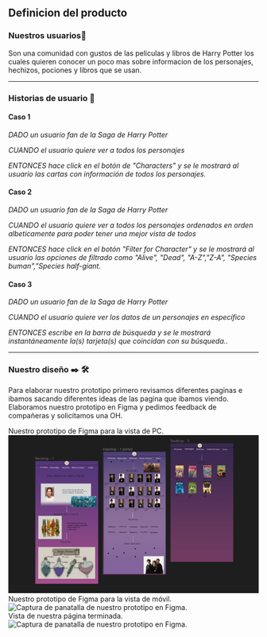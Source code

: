 ## Definicion del producto

### Nuestros usuarios🚀

Son una comunidad con gustos de las peliculas y libros de Harry Potter los cuales quieren conocer un poco mas sobre informacion de los personajes, hechizos, pociones y libros que se usan.
***
### Historias de usuario 📌

<h4><b>Caso 1</b></h4>

*DADO un usuario fan de la Saga de Harry Potter*

*CUANDO el usuario quiere ver a todos los personajes*

*ENTONCES hace click en el botón de "Characters" y se le mostrará al usuario las cartas con información de todos los personajes.*

<h4><b>Caso 2</b></h4>

*DADO un usuario fan de la Saga de Harry Potter*

*CUANDO el usuario quiere ver a todos los personajes ordenados en orden albeticamente para poder tener una mejor vista de todos*

*ENTONCES hace click en el botón "Filter for Character" y se le mostrará al usuario las opciones de filtrado como "Alive", "Dead", "A-Z","Z-A", "Species buman","Species  half-giant.*


<h4><b>Caso 3</b></h4>

*DADO un usuario fan de la Saga de Harry Potter*

*CUANDO el usuario quiere ver los datos de un personajes en específico*

*ENTONCES escribe en la barra de búsqueda y se le mostrará instantáneamente la(s) tarjeta(s) que coincidan con su búsqueda..*
***
### Nuestro diseño ✒️ 🛠️

Para elaborar nuestro prototipo primero revisamos diferentes paginas e ibamos sacando diferentes ideas de las pagina que ibamos viendo. Elaboramos nuestro prototipo en Figma y pedimos feedback de compañeras y solicitamos una OH.

 Nuestro prototipo de Figma para la vista de PC.
<img src="prototipo-de-figma.png" alt="Captura de panatalla de nuestro prototipo en Figma."/>
<br>
 Nuestro prototipo de Figma para la vista de móvil.
<img src="C:\Users\Ariel\OneDrive\Escritorio\DEV002-data-lovers\captura-de-prototipo -vista-de-móvil.png" alt="Captura de panatalla de nuestro prototipo en Figma."/>
<br>
Vista de nuestra página terminada.
<img src="captura-página-terminada.png" alt="Captura de panatalla de nuestro prototipo en Figma."/>

